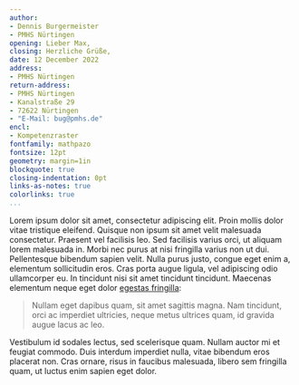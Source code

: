 ```yaml
---
author:
- Dennis Burgermeister
- PMHS Nürtingen
opening: Lieber Max,
closing: Herzliche Grüße,
date: 12 December 2022
address: 
- PMHS Nürtingen
return-address: 
- PMHS Nürtingen
- Kanalstraße 29
- 72622 Nürtingen
- "E-Mail: bug@pmhs.de"
encl:
- Kompetenzraster
fontfamily: mathpazo
fontsize: 12pt
geometry: margin=1in
blockquote: true
closing-indentation: 0pt
links-as-notes: true
colorlinks: true
...
```


Lorem ipsum dolor sit amet, consectetur adipiscing elit. Proin mollis dolor vitae tristique eleifend. Quisque non ipsum sit amet velit malesuada consectetur. Praesent vel facilisis leo. Sed facilisis varius orci, ut aliquam lorem malesuada in. Morbi nec purus at nisi fringilla varius non ut dui. Pellentesque bibendum sapien velit. Nulla purus justo, congue eget enim a, elementum sollicitudin eros. Cras porta augue ligula, vel adipiscing odio ullamcorper eu. In tincidunt nisi sit amet tincidunt tincidunt. Maecenas elementum neque eget dolor [egestas fringilla](http://example.com):

> Nullam eget dapibus quam, sit amet sagittis magna. Nam tincidunt, orci ac imperdiet ultricies, neque metus ultrices quam, id gravida augue lacus ac leo. 

Vestibulum id sodales lectus, sed scelerisque quam. Nullam auctor mi et feugiat commodo. Duis interdum imperdiet nulla, vitae bibendum eros placerat non. Cras ornare, risus in faucibus malesuada, libero sem fringilla quam, ut luctus enim sapien eget dolor.

